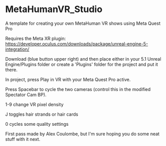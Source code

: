 # MetaHumanVR_Studio
 A template for creating your own MetaHuman VR shows using Meta Quest Pro

Requires the Meta XR plugin:
https://developer.oculus.com/downloads/package/unreal-engine-5-integration/

Download (blue button upper right) and then place either in your 5.1 Unreal Engine/Plugins folder or create a 'Plugins' folder for the project and put it there.

In project, press Play in VR with your Meta Quest Pro active.

Press Spacebar to cycle the two cameras (control this in the modified Spectator Cam BP).

1-9 change VR pixel density

J toggles hair strands or hair cards

0 cycles some quality settings


First pass made by Alex Coulombe, but I'm sure hoping you do some neat stuff with it next.